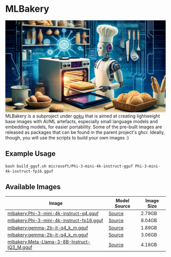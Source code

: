 # MLBakery
![MLBakery](assets/mlbakery.webp)
MLBakery is a subproject under [goku](../../README.md) that is aimed at creating lightweight base images with AI/ML artefacts, especially small language models and embedding models, for easier portability. Some of the pre-built images are released as packages that can be found in the parent project's ghcr. Ideally, though, you will use the scripts to build your own images :)

## Example Usage
```
bash build_gguf.sh microsoft/Phi-3-mini-4k-instruct-gguf Phi-3-mini-4k-instruct-fp16.gguf
```

## Available Images

| Image                                | Model Source             | Image Size |
|---------------------------------------|--------------------------|------------|
| [mlbakery:Phi-3-mini-4k-instruct-q4.gguf](https://github.com/aishwaryaprabhat/goku/pkgs/container/mlbakery/214888487?tag=Phi-3-mini-4k-instruct-q4.gguf)   | [Source](https://huggingface.co/microsoft/Phi-3-mini-4k-instruct-gguf/tree/main)              | 2.79GB     |
| [mlbakery:Phi-3-mini-4k-instruct-fp16.gguf](https://github.com/aishwaryaprabhat/goku/pkgs/container/mlbakery/214886970?tag=Phi-3-mini-4k-instruct-fp16.gguf)   | [Source](https://huggingface.co/microsoft/Phi-3-mini-4k-instruct-gguf/tree/main)              | 8.04GB    |
| [mlbakery:gemma-2b-it-q4_k_m.gguf](https://github.com/aishwaryaprabhat/goku/pkgs/container/mlbakery/214888487?tag=gemma-2b-it-q4_k_m.gguf)     | [Source](https://huggingface.co/lmstudio-ai/gemma-2b-it-GGUF/tree/main)         | 1.89GB     |
| [mlbakery:gemma-2b-it-q4_k_m.gguf](https://github.com/aishwaryaprabhat/goku/pkgs/container/mlbakery/214888042?tag=gemma-2b-it-q8_0.gguf)     | [Source](https://huggingface.co/lmstudio-ai/gemma-2b-it-GGUF/tree/main)         | 3.06GB     |
|[mlbakery:Meta-Llama-3-8B-Instruct-IQ3_M.gguf](https://github.com/aishwaryaprabhat/goku/pkgs/container/mlbakery/214965662?tag=Meta-Llama-3-8B-Instruct-IQ3_M.gguf) | [Source]() | 4.18GB |
